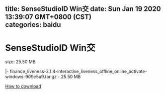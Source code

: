 
title: SenseStudiolD Win交
date: Sun Jan 19 2020 13:39:07 GMT+0800 (CST)    
categories: baidu
---

# SenseStudiolD Win交
size: 25.50 MB
 
 
|- finance_liveness-3.1.4-interactive_liveness_offline_online_activate-windows-909e5a9.tar.gz - 25.50 MB

[How to download](https://bpcam.bemobtrk.com/go/2ceec3aa-1ca2-46d6-b9ff-aaa5c184517c?jno=4533)